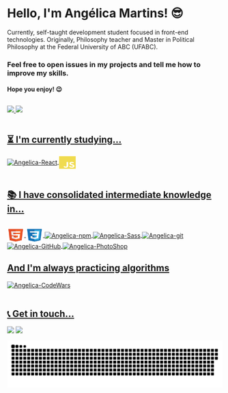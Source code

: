 # Hello, I'm Angélica Martins! 😎

Currently, self-taught development student focused in front-end technologies. Originally, Philosophy teacher and Master in Political Philosophy at the Federal University of ABC (UFABC).

### Feel free to open issues in my projects and tell me how to improve my skills. 

#### Hope you enjoy! 😉

##

<div>
  <div>
    <a href="https://www.linkedin.com/in/marttinsangelica/">
    <img src="https://github-readme-stats.vercel.app/api?username=angelicamarttins&show_icons=true&theme=dracula&count_private=true&include_commits=true">
    <img src="https://github-readme-stats.vercel.app/api/top-langs?username=angelicamarttins&layout=compact&langs_count16&theme=dracula">
  </div>
  
  <br />
  
  ## ⏳ I'm currently studying... 
  <div>
    <img align="center" alt="Angelica-React" height="30" width="40" src="https://cdn.jsdelivr.net/gh/devicons/devicon/icons/react/react-original.svg">
    <img align="center" alt="Angelica-Js" height="30" width="40" src="https://raw.githubusercontent.com/devicons/devicon/master/icons/javascript/javascript-plain.svg">
  </div>
    
  <br />
  
  ## 📚 I have consolidated intermediate knowledge in...
  <div style="display: inline_block"><br>
    <img align="center" alt="Angelica-HTML" height="30" width="40" src="https://raw.githubusercontent.com/devicons/devicon/master/icons/html5/html5-original.svg">
    <img align="center" alt="Angelica-CSS" height="30" width="40" src="https://raw.githubusercontent.com/devicons/devicon/master/icons/css3/css3-original.svg">
    <img align="center" alt="Angelica-npm" height="30" width="40" src="https://cdn.jsdelivr.net/gh/devicons/devicon/icons/npm/npm-original-wordmark.svg">
    <img align="center" alt="Angelica-Sass" height="30" width="40" src="https://cdn.jsdelivr.net/gh/devicons/devicon/icons/sass/sass-original.svg">
    <img align="center" alt="Angelica-git" height="30" width="40" src="https://cdn.jsdelivr.net/gh/devicons/devicon/icons/git/git-original.svg">
    <img align="center" alt="Angelica-GitHub" height="30" width="40" src="https://cdn.jsdelivr.net/gh/devicons/devicon/icons/github/github-original.svg">
    <img align="center" alt="Angelica-PhotoShop" height="30" width="40" src="https://cdn.jsdelivr.net/gh/devicons/devicon/icons/photoshop/photoshop-plain.svg">
  </div>
  
  ## And I'm always practicing algorithms  
  <div>
    <a href="https://www.codewars.com/users/angelicamarttins">
    <img align="center" alt="Angelica-CodeWars" src="https://www.codewars.com/users/angelicamarttins/badges/small">
  </div>  
    
  <br />
  
<!--   ## ⏰ Coming soon...
  <div style="display: inline_block"><br>
    

  <br />
  </div> -->

 
  
  ## 📞 Get in touch...
  <div> 
    <a href="https://www.linkedin.com/in/marttinsangelica/" target="_blank"><img src="https://img.shields.io/badge/-LinkedIn-%230077B5?style=for-the-badge&logo=linkedin&logoColor=white" target="_blank"></a> 
    <a href = "mailto:marttinsangelica@gmail.com"><img src="https://img.shields.io/badge/-Gmail-%23333?style=for-the-badge&logo=gmail&logoColor=white" target="_blank"></a>
 
   </div>
    
</div>
  
     
 ![Snake animation](https://github.com/angelicamarttins/angelicamarttins/blob/output/github-contribution-grid-snake.svg)
  
